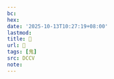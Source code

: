 ```yaml
---
bc:
hex:
date: '2025-10-13T10:27:19+08:00'
lastmod:
title: 􂜄
url: 􂜄
tags: [鬼]
src: DCCV
note:
---
```

